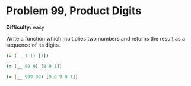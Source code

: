 # Problem 99, Product Digits

**Difficulty:** easy

Write a function which multiplies two numbers and returns the result as a sequence of its digits.

```clj
(= (__ 1 1) [1])
```

```clj
(= (__ 99 9) [8 9 1])
```

```clj
(= (__ 999 99) [9 8 9 0 1])
```
